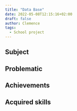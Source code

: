 ```yaml
---
title: "Data Base"
date: 2022-05-08T12:15:16+02:00
draft: false
author: Clemence
tags:
  - School project
---
```


## Subject


## Problematic

## Achievements

## Acquired skills